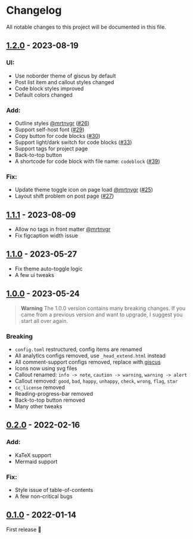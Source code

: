 # Changelog

All notable changes to this project will be documented in this file.

## [1.2.0] - 2023-08-19

### UI:

- Use noborder theme of giscus by default
- Post list item and callout styles changed
- Code block styles improved
- Default colors changed

### Add:

- Outline styles [@mrtnvgr](https://github.com/mrtnvgr) ([#26](https://github.com/isunjn/serene/pull/26))
- Support self-host font ([#29](https://github.com/isunjn/serene/pull/29))
- Copy button for code blocks ([#30](https://github.com/isunjn/serene/pull/30))
- Support light/dark switch for code blocks ([#33](https://github.com/isunjn/serene/pull/33))
- Support tags for project page
- Back-to-top button
- A shortcode for code block with file name: `codeblock` ([#39](https://github.com/isunjn/serene/pull/39))

### Fix:

- Update theme toggle icon on page load [@mrtnvgr](https://github.com/mrtnvgr) ([#25](https://github.com/isunjn/serene/pull/25))
- Layout shift problem on post page ([#27](https://github.com/isunjn/serene/pull/27))

## [1.1.1] - 2023-08-09

- Allow no tags in front matter [@mrtnvgr](https://github.com/mrtnvgr)
- Fix figcaption width issue

## [1.1.0] - 2023-05-27

- Fix theme auto-toggle logic
- A few ui tweaks

## [1.0.0] - 2023-05-24

> **Warning**
> The 1.0.0 version contains many breaking changes.
> If you came from a previous version and want to upgrade, I suggest you start all over again.

### Breaking

- `config.toml` restructured, config items are renamed
- All analytics configs removed, use `_head_extend.html` instead
- All comment-support configs removed, replace with [giscus](https://giscus.app)
- Icons now using svg files
- Callout renamed: `info -> note`, `caution -> warning`, `warning -> alert`
- Callout removed: `good`, `bad`, `happy`, `unhappy`, `check`, `wrong`, `flag`, `star`
- `cc_license` removed
- Reading-progress-bar removed
- Back-to-top button removed
- Many other tweaks

## [0.2.0] - 2022-02-16

### Add:
- KaTeX support
- Mermaid support

### Fix:
- Style issue of table-of-contents
- A few non-critical bugs

## [0.1.0] - 2022-01-14

First release 🎉


[1.2.0]: https://github.com/isunjn/serene/compare/v1.1.1...v1.2.0
[1.1.1]: https://github.com/isunjn/serene/compare/v1.1.0...v1.1.1
[1.1.0]: https://github.com/isunjn/serene/compare/v1.0.0...v1.1.0
[1.0.0]: https://github.com/isunjn/serene/compare/v0.2.0...v1.0.0
[0.2.0]: https://github.com/isunjn/serene/compare/v0.1.0...v0.2.0
[0.1.0]: https://github.com/isunjn/serene/releases/tag/v0.1.0